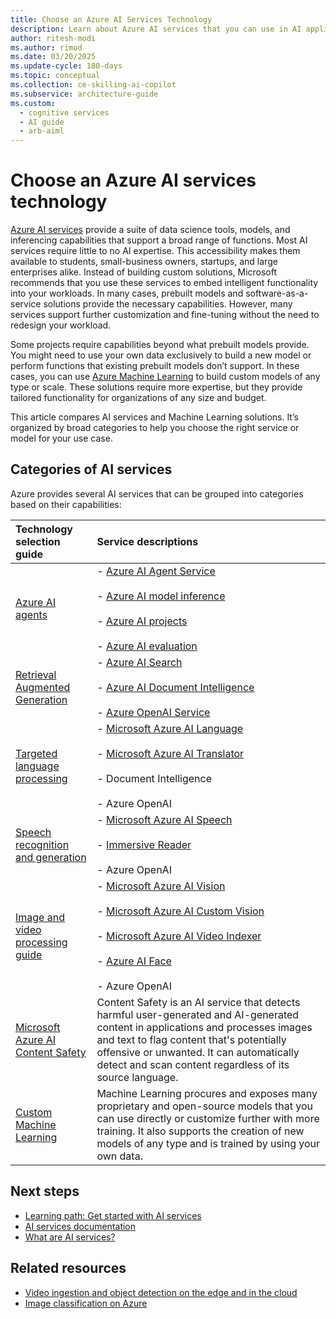```yaml
---
title: Choose an Azure AI Services Technology
description: Learn about Azure AI services that you can use in AI applications and data flows. Choose the appropriate service for your use case.
author: ritesh-modi
ms.author: rimod
ms.date: 03/20/2025
ms.update-cycle: 180-days
ms.topic: conceptual
ms.collection: ce-skilling-ai-copilot
ms.subservice: architecture-guide
ms.custom:
  - cognitive services
  - AI guide
  - arb-aiml
---
```


# Choose an Azure AI services technology

[Azure AI services](/azure/ai-services/what-are-ai-services) provide a suite of data science tools, models, and inferencing capabilities that support a broad range of functions. Most AI services require little to no AI expertise. This accessibility makes them available to students, small-business owners, startups, and large enterprises alike. Instead of building custom solutions, Microsoft recommends that you use these services to embed intelligent functionality into your workloads. In many cases, prebuilt models and software-as-a-service solutions provide the necessary capabilities. However, many services support further customization and fine-tuning without the need to redesign your workload.

Some projects require capabilities beyond what prebuilt models provide. You might need to use your own data exclusively to build a new model or perform functions that existing prebuilt models don’t support. In these cases, you can use [Azure Machine Learning](/azure/machine-learning) to build custom models of any type or scale. These solutions require more expertise, but they provide tailored functionality for organizations of any size and budget.

This article compares AI services and Machine Learning solutions. It’s organized by broad categories to help you choose the right service or model for your use case.

## Categories of AI services

Azure provides several AI services that can be grouped into categories based on their capabilities:

| Technology selection guide | Service descriptions |
| :----- | :----- |
| [Azure AI agents](/azure/ai-foundry/) | - [Azure AI Agent Service](/azure/ai-services/agents/overview) <br><br> - [Azure AI model inference](/azure/ai-foundry/model-inference/overview) <br><br> - [Azure AI projects](/azure/ai-foundry/how-to/create-projects?tabs=ai-studio#tabpanel_2_ai-studio) <br><br> - [Azure AI evaluation](/azure/ai-foundry/concepts/evaluation-approach-gen-ai) |
| [Retrieval Augmented Generation](../../ai-ml/guide/rag/rag-solution-design-and-evaluation-guide.md) | - [Azure AI Search](/azure/search/search-what-is-azure-search) <br><br> - [Azure AI Document Intelligence](/azure/ai-services/document-intelligence/overview) <br><br> - [Azure OpenAI Service](/azure/ai-services/openai/overview) |
| [Targeted language processing](../ai-services/targeted-language-processing.md) | - [Microsoft Azure AI Language](/azure/ai-services/language-service/overview) <br><br> - [Microsoft Azure AI Translator](/azure/ai-services/translator/overview) <br><br> - Document Intelligence <br><br> - Azure OpenAI |
| [Speech recognition and generation](../ai-services/speech-recognition-generation.md) | - [Microsoft Azure AI Speech](/azure/ai-services/speech-service/overview) <br><br> - [Immersive Reader](/training/educator-center/product-guides/immersive-reader/) <br><br> - Azure OpenAI |
| [Image and video processing guide](../ai-services/image-video-processing.md) | - [Microsoft Azure AI Vision](/azure/ai-services/computer-vision/overview) <br><br> - [Microsoft Azure AI Custom Vision](/azure/ai-services/custom-vision-service/overview) <br><br> - [Microsoft Azure AI Video Indexer](/azure/azure-video-indexer/video-indexer-overview) <br><br> - [Azure AI Face](/azure/ai-services/computer-vision/overview-identity) <br><br> - Azure OpenAI |
| [Microsoft Azure AI Content Safety](/azure/ai-services/content-safety/) | Content Safety is an AI service that detects harmful user-generated and AI-generated content in applications and processes images and text to flag content that's potentially offensive or unwanted. It can automatically detect and scan content regardless of its source language. |
| [Custom Machine Learning](/azure/machine-learning/overview-what-is-azure-machine-learning) | Machine Learning procures and exposes many proprietary and open-source models that you can use directly or customize further with more training. It also supports the creation of new models of any type and is trained by using your own data. |

## Next steps

- [Learning path: Get started with AI services](/training/paths/get-started-azure-ai/)
- [AI services documentation](/azure/ai-services/)
- [What are AI services?](/azure/ai-services/what-are-ai-services)

## Related resources

- [Video ingestion and object detection on the edge and in the cloud](../../ai-ml/idea/video-ingestion-object-detection-edge-cloud.yml)
- [Image classification on Azure](../../example-scenario/ai/intelligent-apps-image-processing.yml)

